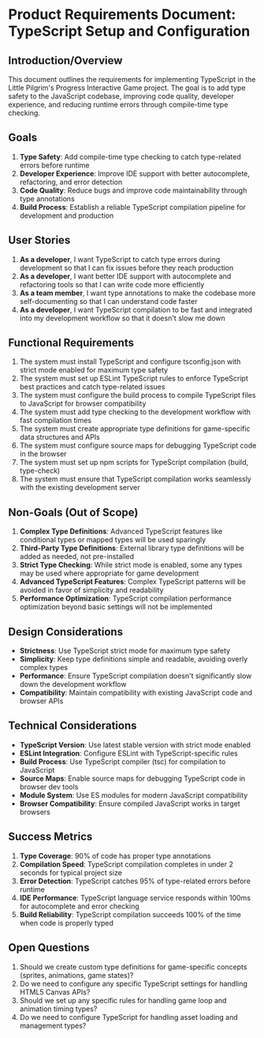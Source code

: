 # Product Requirements Document: TypeScript Setup and Configuration

## Introduction/Overview

This document outlines the requirements for implementing TypeScript in the Little Pilgrim's Progress Interactive Game project. The goal is to add type safety to the JavaScript codebase, improving code quality, developer experience, and reducing runtime errors through compile-time type checking.

## Goals

1. **Type Safety**: Add compile-time type checking to catch type-related errors before runtime
2. **Developer Experience**: Improve IDE support with better autocomplete, refactoring, and error detection
3. **Code Quality**: Reduce bugs and improve code maintainability through type annotations
4. **Build Process**: Establish a reliable TypeScript compilation pipeline for development and production

## User Stories

1. **As a developer**, I want TypeScript to catch type errors during development so that I can fix issues before they reach production
2. **As a developer**, I want better IDE support with autocomplete and refactoring tools so that I can write code more efficiently
3. **As a team member**, I want type annotations to make the codebase more self-documenting so that I can understand code faster
4. **As a developer**, I want TypeScript compilation to be fast and integrated into my development workflow so that it doesn't slow me down

## Functional Requirements

1. The system must install TypeScript and configure tsconfig.json with strict mode enabled for maximum type safety
2. The system must set up ESLint TypeScript rules to enforce TypeScript best practices and catch type-related issues
3. The system must configure the build process to compile TypeScript files to JavaScript for browser compatibility
4. The system must add type checking to the development workflow with fast compilation times
5. The system must create appropriate type definitions for game-specific data structures and APIs
6. The system must configure source maps for debugging TypeScript code in the browser
7. The system must set up npm scripts for TypeScript compilation (build, type-check)
8. The system must ensure that TypeScript compilation works seamlessly with the existing development server

## Non-Goals (Out of Scope)

1. **Complex Type Definitions**: Advanced TypeScript features like conditional types or mapped types will be used sparingly
2. **Third-Party Type Definitions**: External library type definitions will be added as needed, not pre-installed
3. **Strict Type Checking**: While strict mode is enabled, some any types may be used where appropriate for game development
4. **Advanced TypeScript Features**: Complex TypeScript patterns will be avoided in favor of simplicity and readability
5. **Performance Optimization**: TypeScript compilation performance optimization beyond basic settings will not be implemented

## Design Considerations

- **Strictness**: Use TypeScript strict mode for maximum type safety
- **Simplicity**: Keep type definitions simple and readable, avoiding overly complex types
- **Performance**: Ensure TypeScript compilation doesn't significantly slow down the development workflow
- **Compatibility**: Maintain compatibility with existing JavaScript code and browser APIs

## Technical Considerations

- **TypeScript Version**: Use latest stable version with strict mode enabled
- **ESLint Integration**: Configure ESLint with TypeScript-specific rules
- **Build Process**: Use TypeScript compiler (tsc) for compilation to JavaScript
- **Source Maps**: Enable source maps for debugging TypeScript code in browser dev tools
- **Module System**: Use ES modules for modern JavaScript compatibility
- **Browser Compatibility**: Ensure compiled JavaScript works in target browsers

## Success Metrics

1. **Type Coverage**: 90% of code has proper type annotations
2. **Compilation Speed**: TypeScript compilation completes in under 2 seconds for typical project size
3. **Error Detection**: TypeScript catches 95% of type-related errors before runtime
4. **IDE Performance**: TypeScript language service responds within 100ms for autocomplete and error checking
5. **Build Reliability**: TypeScript compilation succeeds 100% of the time when code is properly typed

## Open Questions

1. Should we create custom type definitions for game-specific concepts (sprites, animations, game states)?
2. Do we need to configure any specific TypeScript settings for handling HTML5 Canvas APIs?
3. Should we set up any specific rules for handling game loop and animation timing types?
4. Do we need to configure TypeScript for handling asset loading and management types? 